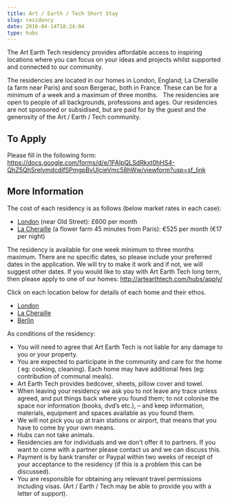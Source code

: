 ```yaml
---
title: Art / Earth / Tech Short Stay
slug: residency
date: 2016-04-14T18:24:04
type: hubs
---
```


The Art Earth Tech residency provides affordable access to inspiring locations where you can focus on your ideas and projects whilst supported and connected to our community.

The residencies are located in our homes in London, England; La Cheraille (a farm near Paris) and soon Bergerac, both in France. These can be for a minimum of a week and a maximum of three months.
 
The residencies are open to people of all backgrounds, professions and ages. Our residencies are not sponsored or subsidised, but are paid for by the guest and the generosity of the Art / Earth / Tech community.

## To Apply

Please fill in the following form: https://docs.google.com/forms/d/e/1FAIpQLSdRkxt0hHS4-QhZ5QhSrelvmdcdifSPmgpBvUIcieVmc58hWw/viewform?usp=sf_link

## More Information

The cost of each residency is as follows (below market rates in each case):

* <a href="/londonhub" target="_blank">London</a> (near Old Street): £600 per month
* <a href="/la-cheraille" target="_blank">La Cheraille</a> (a flower farm 45 minutes from Paris): €525 per month (€17 per night)

The residency is available for one week minimum to three months maximum. There are no specific dates, so please include your preferred dates in the application. We will try to make it work and if not, we will suggest other dates. If you would like to stay with Art Earth Tech long term, then please apply to one of our homes: http://artearthtech.com/hubs/apply/

Click on each location below for details of each home and their ethos.

* <a href="/londonhub" target="_blank">London</a>
* <a href="/la-cheraille" target="_blank">La Cheraille</a>
* <a href="/berlinhub" target="_blank">Berlin</a>

As conditions of the residency:  
 
* You will need to agree that Art Earth Tech is not liable for any damage to you or your property.    
* You are expected to participate in the community and care for the home ( eg: cooking, cleaning). Each home may have additional fees (eg: contribution of communal meals).    
* Art Earth Tech provides bedcover, sheets, pillow cover and towel.  
* When leaving your residency we ask you to not leave any trace unless agreed, and put things back where you found them; to not colonise the space nor information (books, dvd’s etc.), – and keep information, materials, equipment and spaces available as you found them.
* We will not pick you up at train stations or airport, that means that you have to come by your own means.  
* Hubs can not take animals.  
* Residencies are for individuals and we don't offer it to partners. If you want to come with a partner please contact us and we can discuss this.  
* Payment is by bank transfer or Paypal within two weeks of receipt of your acceptance to the residency (if this is a problem this can be discussed).  
* You are responsible for obtaining any relevant travel permissions including visas. (Art / Earth / Tech may be able to provide you with a letter of support).  

